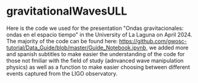 # gravitationalWavesULL
Here is the code we used for the presentation "Ondas gravitacionales: ondas en el espacio tiempo" in the University of La Laguna on April 2024. The majority of the code can be found here: https://github.com/gwosc-tutorial/Data_Guide/blob/master/Guide_Notebook.ipynb, we added more and spanish subtitles to make easier the understanding of the code for those not fmiliar with the field of study (adnvanced wave manipulation physics) as well as a function to make easier choosing between different events captured from the LIGO observatory.
